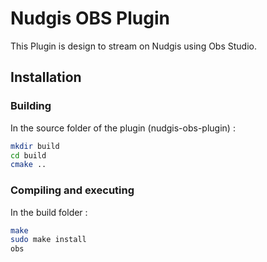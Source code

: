 # Nudgis OBS Plugin

This Plugin is design to stream on Nudgis using Obs Studio. 

## Installation

### Building 

In the source folder of the plugin (nudgis-obs-plugin) :

```bash
mkdir build
cd build
cmake ..
```

### Compiling and executing
In the build folder : 

```bash
make
sudo make install
obs
```
